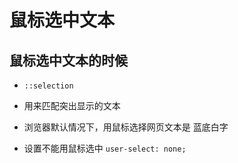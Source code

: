 # 鼠标选中文本

## 鼠标选中文本的时候

- `::selection`

- 用来匹配突出显示的文本

- 浏览器默认情况下，用鼠标选择网页文本是 蓝底白字

- 设置不能用鼠标选中 `user-select: none;`
